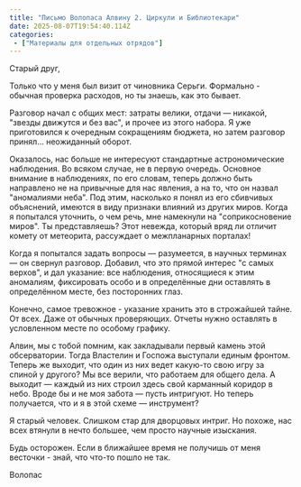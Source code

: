 ```yaml
---
title: "Письмо Волопаса Алвину 2. Циркули и Библиотекари"
date: 2025-08-07T19:54:40.114Z
categories:
 - ["Материалы для отдельных отрядов"]
---
```


Старый друг,

Только что у меня был визит от чиновника Серьги. Формально - обычная
проверка расходов, но ты знаешь, как это бывает.

Разговор начал с общих мест: затраты велики, отдачи — никакой, "звезды
движутся и без вас", и прочее из этого набора. Я уже приготовился к
очередным сокращениям бюджета, но затем разговор принял... неожиданный
оборот.

Оказалось, нас больше не интересуют стандартные астрономические
наблюдения. Во всяком случае, не в первую очередь. Основное внимание в
наблюдениях, по его словам, теперь должно быть направлено не на
привычные для нас явления, а на то, что он назвал "аномалиями неба". Под
этим, насколько я понял из его сбивчивых объяснений, имеются в виду
признаки влияний из других миров. Когда я попытался уточнить, о чем
речь, мне намекнули на "соприкосновение миров". Ты представляешь? Этот
невежда, который вряд ли отличит комету от метеорита, рассуждает о
межпланарных порталах!

Когда я попытался задать вопросы — разумеется, в научных терминах — он
свернул разговор. Добавил, что это прямой интерес "с самых верхов", и
дал указание: все наблюдения, относящиеся к этим аномалиям, фиксировать
особо и в определённые дни оставлять в определённом месте, без
посторонних глаз.

Конечно, самое тревожное - указание хранить это в строжайшей тайне. От
всех. Даже от обычных проверяющих. Отчеты нужно оставлять в условленном
месте по особому графику.

Алвин, мы с тобой помним, как закладывали первый камень этой
обсерватории. Тогда Властелин и Госпожа выступали единым фронтом. Теперь
же выходит, что один из них ведет какую-то свою игру за спиной у
другого? Мы все верили, что работаем для общего дела. А выходит — каждый
из них строил здесь свой карманный коридор в небо. Вроде бы и не моя
забота — пусть интригуют. Но теперь получается, что и я в этой схеме —
инструмент?

Я старый человек. Слишком стар для дворцовых интриг. Но похоже, нас всех
втянули в нечто большее, чем просто научные изыскания.

Будь осторожен. Если в ближайшее время не получишь от меня весточки -
знай, что что-то пошло не так.

Волопас
